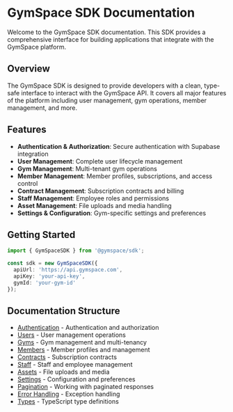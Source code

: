 # GymSpace SDK Documentation

Welcome to the GymSpace SDK documentation. This SDK provides a comprehensive interface for building applications that integrate with the GymSpace platform.

## Overview

The GymSpace SDK is designed to provide developers with a clean, type-safe interface to interact with the GymSpace API. It covers all major features of the platform including user management, gym operations, member management, and more.

## Features

- **Authentication & Authorization**: Secure authentication with Supabase integration
- **User Management**: Complete user lifecycle management
- **Gym Management**: Multi-tenant gym operations
- **Member Management**: Member profiles, subscriptions, and access control
- **Contract Management**: Subscription contracts and billing
- **Staff Management**: Employee roles and permissions
- **Asset Management**: File uploads and media handling
- **Settings & Configuration**: Gym-specific settings and preferences

## Getting Started

```typescript
import { GymSpaceSDK } from '@gymspace/sdk';

const sdk = new GymSpaceSDK({
  apiUrl: 'https://api.gymspace.com',
  apiKey: 'your-api-key',
  gymId: 'your-gym-id'
});
```

## Documentation Structure

- [Authentication](./authentication.md) - Authentication and authorization
- [Users](./users.md) - User management operations
- [Gyms](./gyms.md) - Gym management and multi-tenancy
- [Members](./members.md) - Member profiles and management
- [Contracts](./contracts.md) - Subscription contracts
- [Staff](./staff.md) - Staff and employee management
- [Assets](./assets.md) - File uploads and media
- [Settings](./settings.md) - Configuration and preferences
- [Pagination](./pagination.md) - Working with paginated responses
- [Error Handling](./error-handling.md) - Exception handling
- [Types](./types.md) - TypeScript type definitions